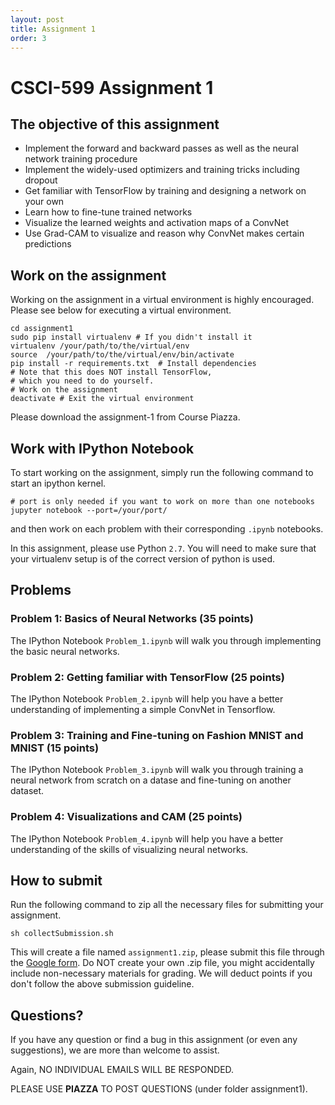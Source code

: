 ```yaml
---
layout: post
title: Assignment 1
order: 3
---
```


# CSCI-599 Assignment 1

## The objective of this assignment
* Implement the forward and backward passes as well as the neural network training procedure
* Implement the widely-used optimizers and training tricks including dropout
* Get familiar with TensorFlow by training and designing a network on your own
* Learn how to fine-tune trained networks
* Visualize the learned weights and activation maps of a ConvNet
* Use Grad-CAM to visualize and reason why ConvNet makes certain predictions

## Work on the assignment
Working on the assignment in a virtual environment is highly encouraged.
Please see below for executing a virtual environment.
```shell
cd assignment1
sudo pip install virtualenv # If you didn't install it
virtualenv /your/path/to/the/virtual/env
source  /your/path/to/the/virtual/env/bin/activate
pip install -r requirements.txt  # Install dependencies
# Note that this does NOT install TensorFlow,
# which you need to do yourself.
# Work on the assignment
deactivate # Exit the virtual environment
```

Please download the assignment-1 from Course Piazza.

## Work with IPython Notebook
To start working on the assignment, simply run the following command to start an ipython kernel.
```shell
# port is only needed if you want to work on more than one notebooks
jupyter notebook --port=/your/port/
```
and then work on each problem with their corresponding ```.ipynb``` notebooks.

In this assignment, please use Python `2.7`. You will need to make sure that your virtualenv setup is of the correct version of python is used. 

## Problems

### Problem 1: Basics of Neural Networks (35 points)
The IPython Notebook `Problem_1.ipynb` will walk you through implementing the basic neural networks.

### Problem 2: Getting familiar with TensorFlow (25 points)
The IPython Notebook `Problem_2.ipynb` will help you have a better understanding of implementing a simple ConvNet in Tensorflow.

### Problem 3: Training and Fine-tuning on Fashion MNIST and MNIST (15 points)
The IPython Notebook `Problem_3.ipynb` will walk you through training a neural network from scratch on a datase and fine-tuning on another dataset.

### Problem 4: Visualizations and CAM (25 points)
The IPython Notebook `Problem_4.ipynb` will help you have a better understanding of the skills of visualizing neural networks.

## How to submit

Run the following command to zip all the necessary files for submitting your assignment.

```shell
sh collectSubmission.sh
```

This will create a file named `assignment1.zip`, please submit this file through the [Google form](https://goo.gl/forms/tZ4oNSZT55aw7jGD2).
Do NOT create your own .zip file, you might accidentally include non-necessary
materials for grading. We will deduct points if you don't follow the above
submission guideline.

## Questions?
If you have any question or find a bug in this assignment (or even any suggestions), we are
more than welcome to assist.

Again, NO INDIVIDUAL EMAILS WILL BE RESPONDED.

PLEASE USE **PIAZZA** TO POST QUESTIONS (under folder assignment1).